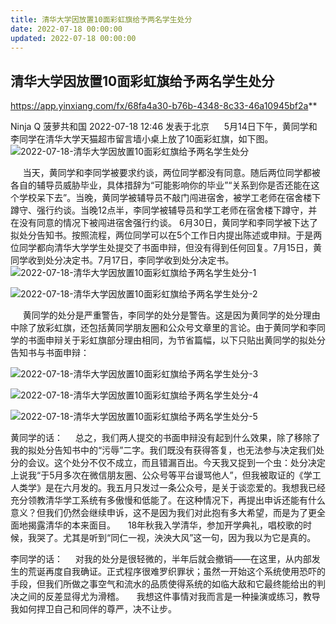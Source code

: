```yaml
---
title: 清华大学因放置10面彩虹旗给予两名学生处分
date: 2022-07-18 00:00:00
updated: 2022-07-18 00:00:00
---
```



## 清华大学因放置10面彩虹旗给予两名学生处分


https://app.yinxiang.com/fx/68fa4a30-b76b-4348-8c33-46a10945bf2a**






Ninja Q 菠萝共和国 2022-07-18 12:46 发表于北京
     5月14日下午，黄同学和李同学在清华大学天猫超市留言墙小桌上放了10面彩虹旗，如下图。
![2022-07-18-清华大学因放置10面彩虹旗给予两名学生处分](assets/2022-07-18-清华大学因放置10面彩虹旗给予两名学生处分.jpeg)

     当天，黄同学和李同学被要求约谈，两位同学都没有同意。随后两位同学都被各自的辅导员威胁毕业，具体措辞为“可能影响你的毕业”“关系到你是否还能在这个学校呆下去”。当晚，黄同学被辅导员不敲门闯进宿舍，被学工老师在宿舍楼下蹲守、强行约谈。当晚12点半，李同学被辅导员和学工老师在宿舍楼下蹲守，并在没有同意的情况下被闯进宿舍强行约谈。
6月30日，黄同学和李同学被下达了拟处分告知书。按照流程，两位同学可以在5个工作日内提出陈述或申辩。于是两位同学都向清华大学学生处提交了书面申辩，但没有得到任何回复。7月15日，黄同学收到处分决定书。7月17日，李同学收到处分决定书。
![2022-07-18-清华大学因放置10面彩虹旗给予两名学生处分-1](assets/2022-07-18-清华大学因放置10面彩虹旗给予两名学生处分-1.jpeg)

![2022-07-18-清华大学因放置10面彩虹旗给予两名学生处分-2](assets/2022-07-18-清华大学因放置10面彩虹旗给予两名学生处分-2.jpeg)

     黄同学的处分是严重警告，李同学的处分是警告。这是因为黄同学的处分理由中除了放彩虹旗，还包括黄同学朋友圈和公众号文章里的言论。由于黄同学和李同学的书面申辩关于彩虹旗部分理由相同，为节省篇幅，以下只贴出黄同学的拟处分告知书与书面申辩：

![2022-07-18-清华大学因放置10面彩虹旗给予两名学生处分-3](assets/2022-07-18-清华大学因放置10面彩虹旗给予两名学生处分-3.jpeg)

![2022-07-18-清华大学因放置10面彩虹旗给予两名学生处分-4](assets/2022-07-18-清华大学因放置10面彩虹旗给予两名学生处分-4.jpeg)

![2022-07-18-清华大学因放置10面彩虹旗给予两名学生处分-5](assets/2022-07-18-清华大学因放置10面彩虹旗给予两名学生处分-5.jpeg)

黄同学的话：
    总之，我们两人提交的书面申辩没有起到什么效果，除了移除了我的拟处分告知书中的“污辱”二字。我们既没有获得答复，也无法参与决定我们处分的会议。这个处分不仅不成立，而且错漏百出。今天我又捉到一个虫：处分决定上说我“于5月多次在微信朋友圈、公众号等平台谩骂他人”，但我被取证的《学工人类学》是在六月发的。我五月只发过一条公众号，是关于谈恋爱的。我想我已经充分领教清华学工系统有多傲慢和低能了。在这种情况下，再提出申诉还能有什么意义？但我们仍然会继续申诉，这不是因为我们对此抱有多大希望，而是为了更全面地揭露清华的本来面目。
    18年秋我入学清华，参加开学典礼，唱校歌的时候，我哭了。尤其是听到“同仁一视，泱泱大风”这一句，因为我以为它是真的。

李同学的话：
    对我的处分是很轻微的，半年后就会撤销——在这里，从内部发生的荒诞再度自我确证。正式程序很难罗织罪状；虽然一开始这个系统使用恐吓的手段，但我们所做之事空气和流水的品质使得系统的如临大敌和它最终能给出的判决之间的反差显得尤为滑稽。
    我想这件事情对我而言是一种操演或练习，教导我如何捍卫自己和同伴的尊严，决不让步。
